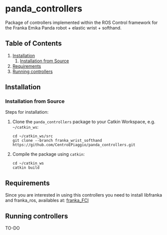 # panda_controllers
Package of controllers implemented within the ROS Control framework for the Franka Emika Panda robot + elastic wrist + softhand.


## Table of Contents
1. [Installation](#markdown-header-installation)
   1. [Installation from Source](#markdown-header-from-source)
1. [Requirements](#markdown-header-requirements)
1. [Running controllers](#markdown-header-overviews)

## Installation
### Installation from Source

Steps for installation:

1. Clone the `panda_controllers` package to your Catkin Workspace, e.g. `~/catkin_ws`:
   ```
   cd ~/catkin_ws/src
   git clone --branch franka_wrist_softhand https://github.com/CentroEPiaggio/panda_controllers.git
   ```

1. Compile the package using `catkin`:
   ```
   cd ~/catkin_ws
   catkin build
   ```   
## Requirements 
Since you are interested in using this controllers you need to install libfranka and franka_ros, availables at: [franka_FCI](https://frankaemika.github.io/docs/)

## Running controllers
TO-DO
